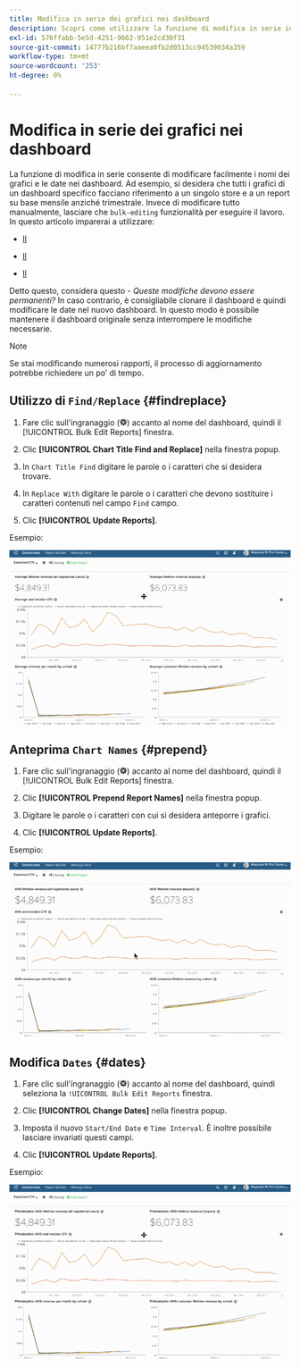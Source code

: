 ```yaml
---
title: Modifica in serie dei grafici nei dashboard
description: Scopri come utilizzare la funzione di modifica in serie in [!DNL MBI].
exl-id: 576ffabb-5e5d-4251-9662-951e2cd30f31
source-git-commit: 14777b216bf7aaeea0fb2d0513cc94539034a359
workflow-type: tm+mt
source-wordcount: '253'
ht-degree: 0%

---
```


# Modifica in serie dei grafici nei dashboard

La funzione di modifica in serie consente di modificare facilmente i nomi dei grafici e le date nei dashboard. Ad esempio, si desidera che tutti i grafici di un dashboard specifico facciano riferimento a un singolo store e a un report su base mensile anziché trimestrale. Invece di modificare tutto manualmente, lasciare che `bulk-editing` funzionalità per eseguire il lavoro. In questo articolo imparerai a utilizzare:

* [Il ](#findreplace)

* [Il ](#prepend)

* [Il ](#dates)

Detto questo, considera questo - *Queste modifiche devono essere permanenti?* In caso contrario, è consigliabile clonare il dashboard e quindi modificare le date nel nuovo dashboard. In questo modo è possibile mantenere il dashboard originale senza interrompere le modifiche necessarie.

>[!NOTE]
>
>Se stai modificando numerosi rapporti, il processo di aggiornamento potrebbe richiedere un po’ di tempo.

## Utilizzo di `Find/Replace` {#findreplace}

1. Fare clic sull&#39;ingranaggio (![](../../assets/gear-icon.png)) accanto al nome del dashboard, quindi il [!UICONTROL Bulk Edit Reports] finestra.

1. Clic **[!UICONTROL Chart Title Find and Replace]** nella finestra popup.

1. In `Chart Title Find` digitare le parole o i caratteri che si desidera trovare.

1. In `Replace With` digitare le parole o i caratteri che devono sostituire i caratteri contenuti nel campo `Find` campo.

1. Clic **[!UICONTROL Update Reports]**.

Esempio:

![modifica collettiva](../../assets/bulk_edit.gif)

## Anteprima `Chart Names` {#prepend}

1. Fare clic sull&#39;ingranaggio (![](../../assets/gear-icon.png)) accanto al nome del dashboard, quindi il [!UICONTROL Bulk Edit Reports] finestra.

1. Clic **[!UICONTROL Prepend Report Names]** nella finestra popup.

1. Digitare le parole o i caratteri con cui si desidera anteporre i grafici.

1. Clic **[!UICONTROL Update Reports]**.

Esempio:

![anticipare](../../assets/prepend.gif)

## Modifica `Dates` {#dates}

1. Fare clic sull&#39;ingranaggio (![](../../assets/gear-icon.png)) accanto al nome del dashboard, quindi seleziona la `!UICONTROL Bulk Edit Reports` finestra.

1. Clic **[!UICONTROL Change Dates]** nella finestra popup.

1. Imposta il nuovo `Start/End Date` e `Time Interval`. È inoltre possibile lasciare invariati questi campi.

1. Clic **[!UICONTROL Update Reports]**.

Esempio:

![modifica delle date](../../assets/dates.gif)
